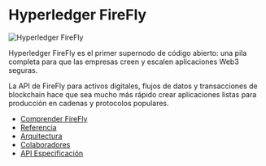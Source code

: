 # Hyperledger FireFly

![Hyperledger FireFly](./images/hyperledger_firefly_social.png)

Hyperledger FireFly es el primer supernodo de código abierto: una pila completa para que las empresas creen y escalen aplicaciones Web3 seguras.

La API de FireFly para activos digitales, flujos de datos y transacciones de blockchain hace que sea mucho más rápido crear aplicaciones listas para producción en cadenas y protocolos populares.

- [Comprender FireFly](./overview/)
- [Referencia](./reference/)
- [Arquitectura](./architecture/)
- [Colaboradores](./contributors/)
- [API Especificación](./swagger/swagger.html)
